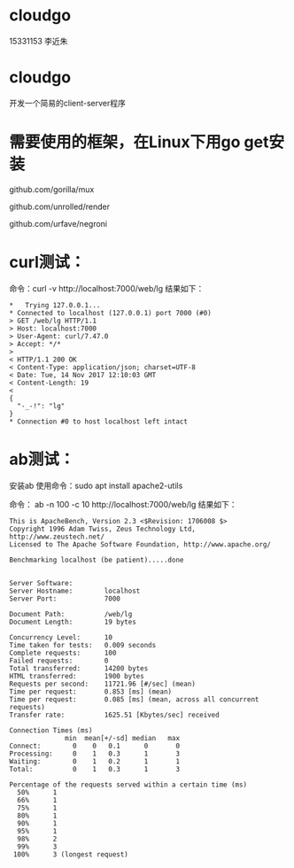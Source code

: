 # cloudgo
15331153 李近朱


# cloudgo
开发一个简易的client-server程序


# 需要使用的框架，在Linux下用go get安装
github.com/gorilla/mux

github.com/unrolled/render

github.com/urfave/negroni

# curl测试：
命令：curl -v http://localhost:7000/web/lg
结果如下：

```
*   Trying 127.0.0.1...
* Connected to localhost (127.0.0.1) port 7000 (#0)
> GET /web/lg HTTP/1.1
> Host: localhost:7000
> User-Agent: curl/7.47.0
> Accept: */*
> 
< HTTP/1.1 200 OK
< Content-Type: application/json; charset=UTF-8
< Date: Tue, 14 Nov 2017 12:10:03 GMT
< Content-Length: 19
< 
{
  "-_-!": "lg"
}
* Connection #0 to host localhost left intact
```



# ab测试：
安装ab 使用命令：sudo apt install apache2-utils

命令： ab -n 100 -c 10 http://localhost:7000/web/lg
结果如下：
```
This is ApacheBench, Version 2.3 <$Revision: 1706008 $>
Copyright 1996 Adam Twiss, Zeus Technology Ltd, http://www.zeustech.net/
Licensed to The Apache Software Foundation, http://www.apache.org/

Benchmarking localhost (be patient).....done


Server Software:        
Server Hostname:        localhost
Server Port:            7000

Document Path:          /web/lg
Document Length:        19 bytes

Concurrency Level:      10
Time taken for tests:   0.009 seconds
Complete requests:      100
Failed requests:        0
Total transferred:      14200 bytes
HTML transferred:       1900 bytes
Requests per second:    11721.96 [#/sec] (mean)
Time per request:       0.853 [ms] (mean)
Time per request:       0.085 [ms] (mean, across all concurrent requests)
Transfer rate:          1625.51 [Kbytes/sec] received

Connection Times (ms)
              min  mean[+/-sd] median   max
Connect:        0    0   0.1      0       0
Processing:     0    1   0.3      1       3
Waiting:        0    1   0.2      1       1
Total:          0    1   0.3      1       3

Percentage of the requests served within a certain time (ms)
  50%      1
  66%      1
  75%      1
  80%      1
  90%      1
  95%      1
  98%      2
  99%      3
 100%      3 (longest request)
```
